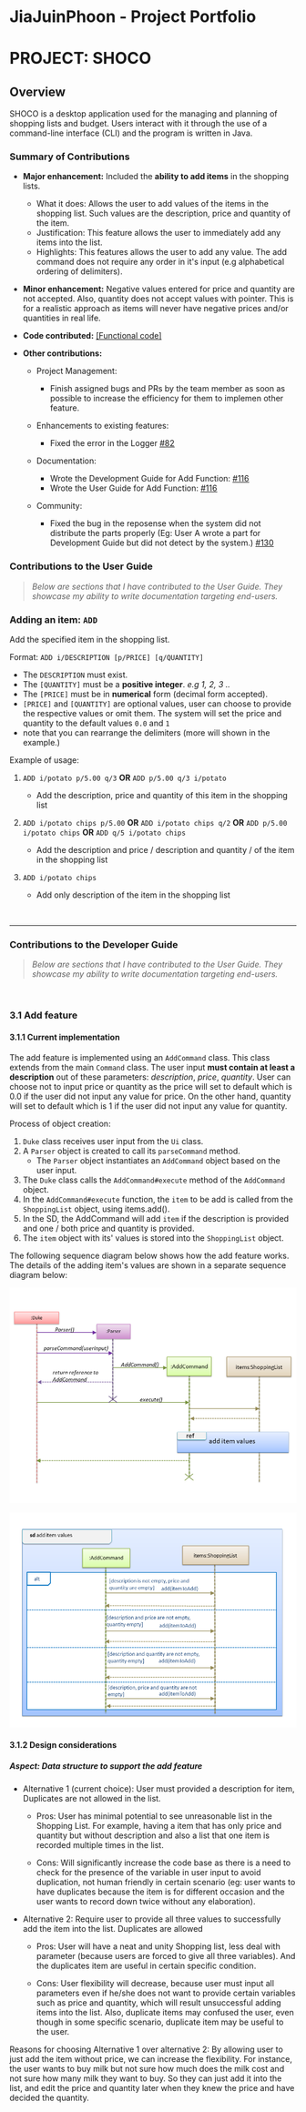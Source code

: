 <!-- @@author jiajuinphoon -->
# JiaJuinPhoon - Project Portfolio
# PROJECT: SHOCO 

## Overview

SHOCO is a desktop application used for the managing and planning of shopping lists and budget. 
Users interact with it through the use of a command-line interface (CLI) and the program is written in Java.

### Summary of Contributions

* **Major enhancement:** Included the **ability to add items** in the shopping lists.
    * What it does: Allows the user to add values of the items in the shopping list. Such values are the description, price and quantity of the item.
    * Justification: This feature allows the user to immediately add any items into the list.  
    * Highlights: This features allows the user to add any value. The add command does not require any order in it's input (e.g alphabetical ordering of delimiters).

* **Minor enhancement:** Negative values entered for price and quantity are not accepted. Also, quantity does not accept values with pointer. This is for a realistic approach as items will never have negative prices and/or quantities in real life. 

* **Code contributed:** [[Functional code]](https://nus-cs2113-ay1920s2.github.io/tp-dashboard/#search=jiajuinphoon&sort=groupTitle&sortWithin=title&since=2020-03-01&timeframe=commit&mergegroup=false&groupSelect=groupByRepos&breakdown=false&tabOpen=true&tabType=authorship&tabAuthor=jiajuinphoon&tabRepo=AY1920S2-CS2113T-T13-1%2Ftp%5Bmaster%5D)


* **Other contributions:** 
    * Project Management:
        * Finish assigned bugs and PRs by the team member as soon as possible to increase the efficiency for them to implemen other feature.
    
    * Enhancements to existing features:
        * Fixed the error in the Logger <ins>[#82](https://github.com/AY1920S2-CS2113T-T13-1/tp/pull/82/files)</ins>
    * Documentation:
        * Wrote the Development Guide for Add Function: <ins>[#116](https://github.com/AY1920S2-CS2113T-T13-1/tp/pull/116/files)</ins> 
        * Wrote the User Guide for Add Function: <ins>[#116](https://github.com/AY1920S2-CS2113T-T13-1/tp/pull/116/files)</ins>
   
    * Community:
        * Fixed the bug in the reposense when the system did not distribute the parts properly (Eg: User A wrote a part for Development Guide but did not detect by the system.) <ins>[#130](https://github.com/AY1920S2-CS2113T-T13-1/tp/pull/130/files)</ins> 
       


### Contributions to the User Guide
> *Below are sections that I have contributed to the User Guide. They showcase my ability to write documentation targeting end-users.*

### Adding an item: `ADD`
Add the specified item in the shopping list.

Format: `ADD i/DESCRIPTION [p/PRICE] [q/QUANTITY]`

* The `DESCRIPTION` must exist.
* The `[QUANTITY]` must be a **positive integer**. *e.g 1, 2, 3 ..*
* The `[PRICE]` must be in **numerical** form (decimal form accepted).
* `[PRICE]` and `[QUANTITY]` are optional values, user can choose to provide the 
  respective values or omit them. The system will set the price and quantity to 
  the default values `0.0` and `1` 
* note that you can rearrange the delimiters (more will shown in the example.)

Example of usage: 

1. `ADD i/potato p/5.00 q/3` **OR** `ADD p/5.00 q/3 i/potato`
    * Add the description, price and quantity of this item in the shopping list
    
2. `ADD i/potato chips p/5.00`  **OR**  `ADD i/potato chips q/2` **OR** `ADD p/5.00 i/potato chips` 
   **OR** `ADD q/5 i/potato chips`
    * Add the description and price /  description and quantity /  of the item in the shopping list
    
3. `ADD i/potato chips` 
    * Add only description of the item in the shopping list

&nbsp;


---

### Contributions to the Developer Guide
> *Below are sections that I have contributed to the User Guide. They showcase my ability to write documentation targeting end-users.*
 
&nbsp;

### 3.1 Add feature
#### 3.1.1 Current implementation
 
 The add feature is implemented using an <code>AddCommand</code> class. This class extends from the main
 <code>Command</code> class. The user input **must contain at least a description** out of these parameters: 
 *description*, *price*, *quantity*. User can choose not to input price or quantity as the price will set to 
 default which is 0.0 if the user did not input any value for price. On the other hand, quantity will set to 
 default which is 1 if the user did not input any value for quantity. 
 
 Process of object creation:
 1. <code>Duke</code> class receives user input from the <code>Ui</code> class. 
 2. A <code>Parser</code> object is created to call its <code>parseCommand</code> method.
     * The <code>Parser</code> object instantiates an <code>AddCommand</code> object based on the user input.
 3. The <code>Duke</code> class calls the <code>AddCommand#execute</code> method of the <code>AddCommand</code> object.
 4. In the <code>AddCommand#execute</code> function, the <code>item</code> to be add is called from the <code>ShoppingList</code> 
    object, using items.add().
 5. In the SD, the AddCommand will add <code>item</code> if the description is provided and one / both price and 
    quantity is provided. 
 6. The <code>item</code> object with its' values is stored into the <code>ShoppingList</code> object.
 
 The following sequence diagram below shows how the add feature works. The details of the adding item's values
 are shown in a separate sequence diagram below:
 
 ![alt text](../images/Add_v1.png)
 
 ![alt text](../images/Add_SD_v1.png)
 
#### 3.1.2 Design considerations

##### Aspect: Data structure to support the add feature

- Alternative 1 (current choice): User must provided a description for item, Duplicates are
                                  not allowed in the list. 
  - Pros: User has minimal potential to see unreasonable list in the Shopping List. For 
  example, having a item that has only price and quantity but without description and also
  a list that one item is recorded multiple times in the list.
  
  - Cons: Will significantly increase the code base as there is a need to check for the 
  presence of the variable in user input to avoid duplication, not human friendly in certain 
  scenario (eg: user wants to have duplicates because the item is for different occasion and 
  the user wants to record down twice without any elaboration).


- Alternative 2: Require user to provide all three values to successfully add the item into 
                 the list. Duplicates are allowed

  - Pros: User will have a neat and unity Shopping list, less deal with parameter (because users are
  forced to give all three variables). And the duplicates item are useful in certain specific condition.
  
  - Cons: User flexibility will decrease, because user must input all parameters even if he/she does not want to 
  provide certain variables such as price and quantity, which will result unsuccessful adding items into the list. 
  Also, duplicate items may confused the user, even though in some specific scenario, duplicate item may be useful to 
  the user.  
 
 Reasons for choosing Alternative 1 over alternative 2: By allowing user to just add the item without price,
 we can increase the flexibility. For instance, the user wants to buy milk but not sure how much does the milk
 cost and not sure how many milk they want to buy. So they can just add it into the list,
 and edit the price and quantity later when they knew the price and have decided the quantity. 

&nbsp;

<!-- @@author -->
